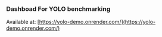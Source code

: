 ### Dashboad For YOLO benchmarking

Available at: [https://yolo-demo.onrender.com/](https://yolo-demo.onrender.com/)
